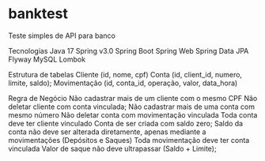# banktest
Teste simples de API para banco

Tecnologias
Java 17
Spring v3.0
Spring Boot
Spring Web
Spring Data JPA
Flyway
MySQL
Lombok

Estrutura de tabelas
Cliente (id, nome, cpf)
Conta (id, client_id, numero, limite, saldo);
Movimentação (id, conta_id, operação, valor, data_hora)

Regra de Negócio
Não cadastrar mais de um cliente com o mesmo CPF
Não deletar cliente com conta vinculada;
Não cadastrar mais de uma conta com mesmo número
Não deletar conta com movimentação vinculada
Toda conta deve ter cliente vinculado
Conta de ser criada com saldo zero;
Saldo da conta não deve ser alterada diretamente, apenas mediante 
a movimentações (Depósitos e Saques)
Toda movimentação deve ter conta vinculada
Valor de saque não deve ultrapassar (Saldo + Limite);



